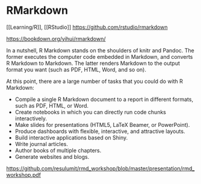 # RMarkdown

[[Learning/R]], [[RStudio]]
https://github.com/rstudio/rmarkdown

https://bookdown.org/yihui/rmarkdown/


In a nutshell, R Markdown stands on the shoulders of knitr and Pandoc. The former executes the computer code embedded in Markdown, and converts R Markdown to Markdown. The latter renders Markdown to the output format you want (such as PDF, HTML, Word, and so on).

 At this point, there are a large number of tasks that you could do with R Markdown:

 * Compile a single R Markdown document to a report in different formats, such as PDF, HTML, or Word.
 * Create notebooks in which you can directly run code chunks interactively.
 * Make slides for presentations (HTML5, LaTeX Beamer, or PowerPoint).
 * Produce dashboards with flexible, interactive, and attractive layouts.
 * Build interactive applications based on Shiny.
 * Write journal articles.
 * Author books of multiple chapters.
 * Generate websites and blogs.


https://github.com/resulumit/rmd_workshop/blob/master/presentation/rmd_workshop.pdf